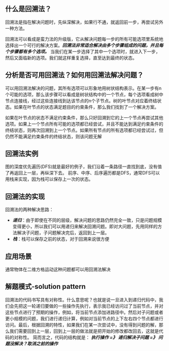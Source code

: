 ## 什么是回溯法？

回溯法是指在解决问题时，先纵深解决，如果行不通，就返回前一步，再尝试另外一种方法。

回溯法可以看成是蛮力法的升级版，它从解决问题每一步的所有可能选项里系统地选择出一个可行的解决方案。***回溯法非常适合解决由多个步骤组成的问题，并且每个步骤都有多个选项。*** 当我们在某一步选择了其中一个选项时，就进入下一步，然后又面临新的选项。我们就这样重复选择，直至达到最终的状态。


## 分析是否可用回溯法？如何用回溯法解决问题？

可以用回溯法解决的问题，其所有选项可以形象地用树状结构表示。在某一步有n个可能的选项，那么该步骤可以看成是树状结构中的一个节点，每个选项看成树中节点连接线，经过这些连接线到达该节点的n个子节点。树的叶节点对应着终结状态。如果在叶节点的状态满足题目的约束条件，那么我们找到了一个解决方案。

如果在叶节点的状态不满足约束条件，那么只好回溯到它的上一个节点再尝试其他选项。如果上一个节点所有可能的选项都已经尝试，并且不能达到满足约束条件的终结状态，则再次回溯到上一个节点。如果所有节点的所有选项都已经尝试过，但仍然不能满足约束条件的终结状态，则该问题无解

## 回溯法实例

图的深度优先遍历(DFS)就是最好的例子，我们沿着一条路径一直找到底，没有值了再返回上一层，再纵深下去。
前序、中序、后序遍历都是DFS，通常DFS可以用栈来实现，因为栈可以保存上一次的状态。

## 回溯法的实现
回溯法的两种解决思路：
- ***递归***：由于即使在不同的层级，解决问题的思路仍然完全一致，只是问题规模变得更小，所以我们可以用递归来解决回溯问题。即对大问题，先用同样的方法解决子问题，子问题解决完后，返回到上一层。
- ***栈***：栈可以保存之前的状态，对于回溯来说很方便

## 应用场景
通常物体在二维方格运动这种问题都可以用回溯法解决

## 解题模式-solution pattern
回溯法的代码书写具有对称性。什么意思呢？也就是说一旦进入到递归代码中，我们会先把这一轮递归要做的一些操作先执行，表示我已经访问过了当前节点，并对这些节点进行了预期的操作，例如，将当前节点添加进路径中。然后对子问题或者更小规模的问题，我们进行递归计算，例如对当前节点的上下左右四个节点都进行访问。最后，根据回溯的特性，如果我们在某一次尝试中，没有得到问题的解，那么我们需要回到上一层，回到上一层的做法就是把开始的修改都改回去，这就是代码的对称性。
简而言之，代码的结构就是： ***执行操作   =》 递归解决子问题  =》 问题没解决？取消之前的操作***